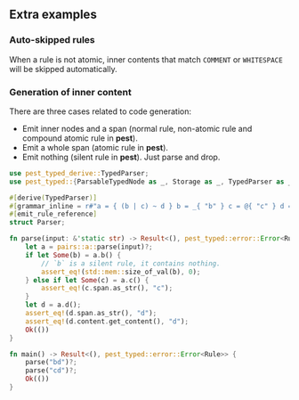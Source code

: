 ## Extra examples

### Auto-skipped rules

When a rule is not atomic, inner contents that match `COMMENT` or `WHITESPACE` will be skipped automatically.

### Generation of inner content

There are three cases related to code generation:

- Emit inner nodes and a span (normal rule, non-atomic rule and compound atomic rule in **pest**).
- Emit a whole span (atomic rule in **pest**).
- Emit nothing (silent rule in **pest**). Just parse and drop.

```rust
use pest_typed_derive::TypedParser;
use pest_typed::{ParsableTypedNode as _, Storage as _, TypedParser as _, error::Error};

#[derive(TypedParser)]
#[grammar_inline = r#"a = { (b | c) ~ d } b = _{ "b" } c = @{ "c" } d = ${ "d" }"#]
#[emit_rule_reference]
struct Parser;

fn parse(input: &'static str) -> Result<(), pest_typed::error::Error<Rule>> {
    let a = pairs::a::parse(input)?;
    if let Some(b) = a.b() {
        // `b` is a silent rule, it contains nothing.
        assert_eq!(std::mem::size_of_val(b), 0);
    } else if let Some(c) = a.c() {
        assert_eq!(c.span.as_str(), "c");
    }
    let d = a.d();
    assert_eq!(d.span.as_str(), "d");
    assert_eq!(d.content.get_content(), "d");
    Ok(())
}

fn main() -> Result<(), pest_typed::error::Error<Rule>> {
    parse("bd")?;
    parse("cd")?;
    Ok(())
}
```
